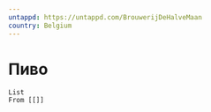 ```yaml
---
untappd: https://untappd.com/BrouwerijDeHalveMaan
country: Belgium
---
```


# Пиво

```dataview
List 
From [[]]

```

